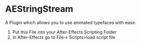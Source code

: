 AEStringStream
==============

A Plugin which allows you to use animated typefaces with ease. 


1) Put this File into your After-Effects Scripting Folder
2) In After-Effects go to File-> Scripts>load script file
